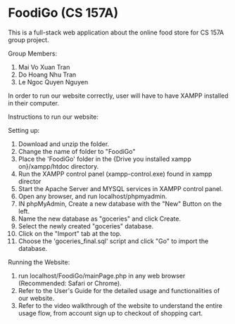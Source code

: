 # FoodiGo (CS 157A) 
This is a full-stack web application about the online food store for CS 157A group project. 

Group Members: 
1. Mai Vo Xuan Tran
2. Do Hoang Nhu Tran
3. Le Ngoc Quyen Nguyen


In order to run our website correctly, user will have to have XAMPP installed in their computer.

Instructions to run our website:

Setting up:
  1. Download and unzip the folder.
  2. Change the name of folder to "FoodiGo"
  3. Place the 'FoodiGo' folder in the {Drive you installed xampp on}/xampp/htdoc directory.
  4. Run the XAMPP control panel (xampp-control.exe) found in xampp director
  5. Start the Apache Server and MYSQL services in XAMPP control panel.
  6. Open any browser, and run localhost/phpmyadmin.
  7. IN phpMyAdmin, Create a new database with the "New" Button on the left.
  8. Name the new database as "goceries" and click Create.
  9. Select the newly created "goceries" database.
  8. Click on the "Import" tab at the top.
  9. Choose the 'goceries_final.sql' script and click "Go" to import the database.
  
Running the Website:
  1. run localhost/FoodiGo/mainPage.php in any web browser (Recommended: Safari or Chrome).
  2. Refer to the User's Guide for the detailed usage and functionalities of our website. 
  3. Refer to the video walkthrough of the website to understand the entire usage flow, from 
     account sign up to checkout of shopping cart.

